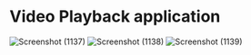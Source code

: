 # Video Playback application

![Screenshot (1137)](https://github.com/Yash084/Video-playback-application/assets/91718061/bf4c8bb7-f1bc-4845-9a44-b99f9a5d308d)
![Screenshot (1138)](https://github.com/Yash084/Video-playback-application/assets/91718061/1bc96e0c-e853-4936-be28-e61448022349)
![Screenshot (1139)](https://github.com/Yash084/Video-playback-application/assets/91718061/e4af138a-cf2c-4c33-8e88-b99e441358af)

